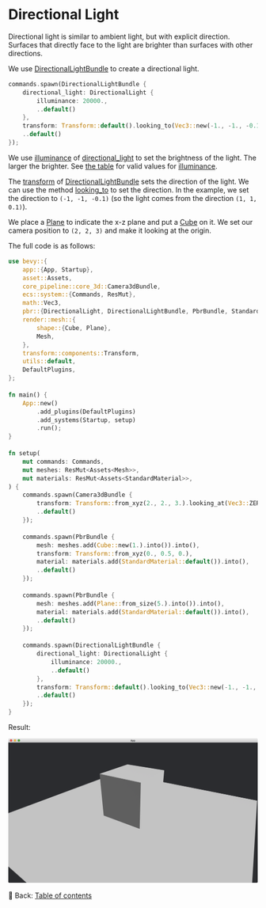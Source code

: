 # Directional Light

Directional light is similar to ambient light, but with explicit direction.
Surfaces that directly face to the light are brighter than surfaces with other directions.

We use [DirectionalLightBundle](https://docs.rs/bevy/latest/bevy/pbr/struct.DirectionalLightBundle.html) to create a directional light.

```rust
commands.spawn(DirectionalLightBundle {
    directional_light: DirectionalLight {
        illuminance: 20000.,
        ..default()
    },
    transform: Transform::default().looking_to(Vec3::new(-1., -1., -0.1), Vec3::Y),
    ..default()
});
```

We use [illuminance](https://docs.rs/bevy/latest/bevy/pbr/struct.DirectionalLight.html#structfield.illuminance) of [directional_light](https://docs.rs/bevy/latest/bevy/pbr/struct.DirectionalLightBundle.html#structfield.directional_light) to set the brightness of the light.
The larger the brighter.
See [the table](https://docs.rs/bevy/latest/bevy/pbr/struct.DirectionalLight.html) for valid values for [illuminance](https://docs.rs/bevy/latest/bevy/pbr/struct.DirectionalLight.html#structfield.illuminance).

The [transform](https://docs.rs/bevy/latest/bevy/pbr/struct.DirectionalLightBundle.html#structfield.transform) of [DirectionalLightBundle](https://docs.rs/bevy/latest/bevy/pbr/struct.DirectionalLightBundle.html) sets the direction of the light.
We can use the method [looking_to](https://docs.rs/bevy/latest/bevy/transform/components/struct.Transform.html#method.looking_to) to set the direction.
In the example, we set the direction to `(-1, -1, -0.1)` (so the light comes from the direction `(1, 1, 0.1)`).

We place a [Plane](https://docs.rs/bevy/latest/bevy/prelude/shape/struct.Plane.html) to indicate the x-z plane and put a [Cube](https://docs.rs/bevy/latest/bevy/prelude/shape/struct.Cube.html) on it.
We set our camera position to `(2, 2, 3)` and make it looking at the origin.

The full code is as follows:

```rust
use bevy::{
    app::{App, Startup},
    asset::Assets,
    core_pipeline::core_3d::Camera3dBundle,
    ecs::system::{Commands, ResMut},
    math::Vec3,
    pbr::{DirectionalLight, DirectionalLightBundle, PbrBundle, StandardMaterial},
    render::mesh::{
        shape::{Cube, Plane},
        Mesh,
    },
    transform::components::Transform,
    utils::default,
    DefaultPlugins,
};

fn main() {
    App::new()
        .add_plugins(DefaultPlugins)
        .add_systems(Startup, setup)
        .run();
}

fn setup(
    mut commands: Commands,
    mut meshes: ResMut<Assets<Mesh>>,
    mut materials: ResMut<Assets<StandardMaterial>>,
) {
    commands.spawn(Camera3dBundle {
        transform: Transform::from_xyz(2., 2., 3.).looking_at(Vec3::ZERO, Vec3::Y),
        ..default()
    });

    commands.spawn(PbrBundle {
        mesh: meshes.add(Cube::new(1.).into()).into(),
        transform: Transform::from_xyz(0., 0.5, 0.),
        material: materials.add(StandardMaterial::default()).into(),
        ..default()
    });

    commands.spawn(PbrBundle {
        mesh: meshes.add(Plane::from_size(5.).into()).into(),
        material: materials.add(StandardMaterial::default()).into(),
        ..default()
    });

    commands.spawn(DirectionalLightBundle {
        directional_light: DirectionalLight {
            illuminance: 20000.,
            ..default()
        },
        transform: Transform::default().looking_to(Vec3::new(-1., -1., -0.1), Vec3::Y),
        ..default()
    });
}
```

Result:

![Directional Light](./pic/directional_light.png)

<!-- :arrow_right:  Next:  -->

:blue_book: Back: [Table of contents](./../README.md)
